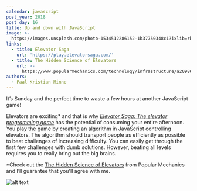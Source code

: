 ```yaml
---
calendar: javascript
post_year: 2018
post_day: 16
title: Up and down with JavaScript
image: >-
  https://images.unsplash.com/photo-1534512286152-1b37750348c1?ixlib=rb-1.2.1&ixid=eyJhcHBfaWQiOjEyMDd9&auto=format&fit=crop&w=1651&q=80
links:
  - title: Elevator Saga
    url: 'https://play.elevatorsaga.com/'
  - title: The Hidden Science of Elevators
    url: >-
      https://www.popularmechanics.com/technology/infrastructure/a20986/the-hidden-science-of-elevators/
authors:
  - Paal Kristian Minne
---
```

It’s Sunday and the perfect time to waste a few hours at another JavaScript game! 

Elevators are exciting* and that is why [_Elevator Saga: The elevator programming game_](https://play.elevatorsaga.com/) has the potential of consuming your entire afternoon. You play the game by creating an algorithm in JavaScript controlling elevators. The algorithm should transport  people as efficiently as possible to beat challenges of increasing difficulty. You can easily get through the first few challenges with dumb solutions. However, beating all levels requires you to really bring out the big brains.

*Check out the [The Hidden Science of Elevators](https://www.popularmechanics.com/technology/infrastructure/a20986/the-hidden-science-of-elevators/) from Popular Mechanics and I’ll guarantee that you'll agree with me.


![alt text](https://media.giphy.com/media/l2YWsoDqJPFUkbZuw/giphy.gif)
